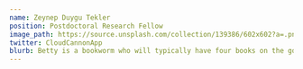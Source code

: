```yaml
---
name: Zeynep Duygu Tekler
position: Postdoctoral Research Fellow
image_path: https://source.unsplash.com/collection/139386/602x602?a=.png
twitter: CloudCannonApp
blurb: Betty is a bookworm who will typically have four books on the go.
---
```

